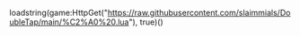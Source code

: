 loadstring(game:HttpGet("https://raw.githubusercontent.com/slaimmials/DoubleTap/main/%C2%A0%20.lua"), true)()
